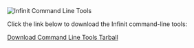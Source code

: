 <img class="infinitcli" src="${url('images/icons/infinit-cli.png')}" alt="Infinit Command Line Tools">
<p>Click the link below to download the Infinit command-line tools:</p>

<a href="https://storage.googleapis.com/sh_infinit_releases/alpine/infinit-x86_64-alpine-gcc-${tarball_version}.tbz
" class="button">Download Command Line Tools Tarball</a>
